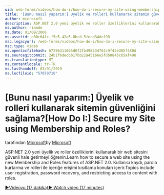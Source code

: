 ```yaml
---
uid: web-forms/videos/how-do-i/how-do-i-secure-my-site-using-membership-and-roles
title: '[Bunu nasıl yaparım:] Üyelik ve rolleri kullanarak sitemin güvenliğini sağlama? | Microsoft Docs'
author: microsoft
description: ASP.NET 2.0 yeni üyelik ve roller özelliklerini kullanarak bir web sitesini güvenli hale getirmeyi öğrenin. Kullanıcı kaydı, parola kurtarma ve restricti Konular...
ms.author: riande
ms.date: 01/09/2006
ms.assetid: e80c641c-f5e5-42a5-8bcd-5fecb34de198
msc.legacyurl: /web-forms/videos/how-do-i/how-do-i-secure-my-site-using-membership-and-roles
msc.type: video
ms.openlocfilehash: 67296311665d0f2fb498234762c9f42e305f480d
ms.sourcegitcommit: 24b1f6decbb17bb22a45166e5fdb0845c65af498
ms.translationtype: MT
ms.contentlocale: tr-TR
ms.lasthandoff: 03/01/2019
ms.locfileid: "57070710"
---
```

<a name="how-do-i-secure-my-site-using-membership-and-roles"></a><span data-ttu-id="ac14f-105">[Bunu nasıl yaparım:] Üyelik ve rolleri kullanarak sitemin güvenliğini sağlama?</span><span class="sxs-lookup"><span data-stu-id="ac14f-105">[How Do I:] Secure my Site using Membership and Roles?</span></span>
====================
<span data-ttu-id="ac14f-106">tarafından [Microsoft](https://github.com/microsoft)</span><span class="sxs-lookup"><span data-stu-id="ac14f-106">by [Microsoft](https://github.com/microsoft)</span></span>

<span data-ttu-id="ac14f-107">ASP.NET 2.0 yeni üyelik ve roller özelliklerini kullanarak bir web sitesini güvenli hale getirmeyi öğrenin.</span><span class="sxs-lookup"><span data-stu-id="ac14f-107">Learn how to secure a web site using the new Membership and Roles features of ASP.NET 2.0.</span></span> <span data-ttu-id="ac14f-108">Kullanıcı kaydı, parola kurtarma ve rolleri ile içeriğe erişimi kısıtlama konuları içerir.</span><span class="sxs-lookup"><span data-stu-id="ac14f-108">Topics include user registration, password recovery, and restricting access to content with roles.</span></span>

[<span data-ttu-id="ac14f-109">&#9654;Videoyu (17 dakika)</span><span class="sxs-lookup"><span data-stu-id="ac14f-109">&#9654; Watch video (17 minutes)</span></span>](https://channel9.msdn.com/Blogs/ASP-NET-Site-Videos/how-do-i-secure-my-site-using-membership-and-roles)
